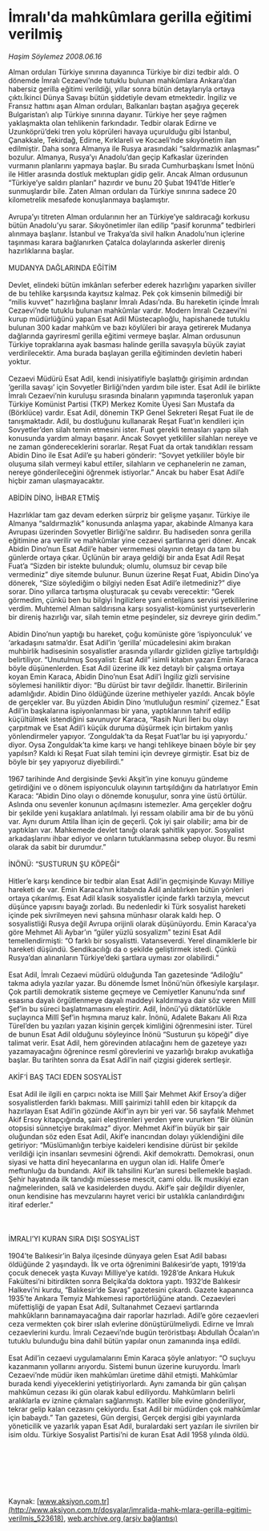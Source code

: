 # İmralı'da mahkûmlara gerilla eğitimi verilmiş

*Haşim Söylemez 2008.06.16*

<div class="pNewsDetailMainContent ctx_content" itemprop="articleBody">
 Alman orduları Türkiye sınırına dayanınca Türkiye bir dizi tedbir aldı. O dönemde İmralı Cezaevi’nde tutuklu bulunan mahkûmlara Ankara’dan habersiz gerilla eğitimi verildiği, yıllar sonra bütün detaylarıyla ortaya çıktı.İkinci Dünya Savaşı bütün şiddetiyle devam etmektedir. İngiliz ve Fransız hattını aşan Alman orduları, Balkanları baştan aşağıya geçerek Bulgaristan’ı alıp Türkiye sınırına dayanır.  Türkiye her şeye rağmen yaklaşmakta olan tehlikenin farkındadır. Tedbir olarak Edirne ve Uzunköprü’deki tren yolu köprüleri havaya uçurulduğu gibi İstanbul, Çanakkale, Tekirdağ, Edirne, Kırklareli ve Kocaeli’nde sıkıyönetim ilan edilmiştir. Daha sonra Almanya ile Rusya arasındaki “saldırmazlık anlaşması” bozulur. Almanya, Rusya’yı Anadolu’dan geçip Kafkaslar üzerinden vurmanın planlarını yapmaya başlar. Bu sırada Cumhurbaşkanı İsmet İnönü ile Hitler arasında dostluk mektupları gidip gelir. Ancak Alman ordusunun “Türkiye’ye saldırı planları” hazırdır ve bunu 20 Şubat 1941’de Hitler’e sunmuşlardır bile. Zaten Alman orduları da Türkiye sınırına sadece 20 kilometrelik mesafede konuşlanmaya başlamıştır.
 <br>
  <br>
   Avrupa’yı titreten Alman ordularının her an Türkiye’ye saldıracağı korkusu bütün Anadolu’yu sarar. Sıkıyönetimler ilan edilip “pasif korunma” tedbirleri alınmaya başlanır. İstanbul ve Trakya’da sivil halkın Anadolu’nun içlerine taşınması karara bağlanırken Çatalca dolaylarında askerler direniş hazırlıklarına başlar.
   <br>
    <br>
     MUDANYA DAĞLARINDA EĞİTİM
     <br>
      <br>
       Devlet, elindeki bütün imkânları seferber ederek hazırlığını yaparken siviller de bu tehlike karşısında kayıtsız kalmaz. Pek çok kimsenin bilmediği bir “milis kuvvet” hazırlığına başlanır İmralı Adası’nda. Bu hareketin içinde İmralı Cezaevi’nde tutuklu bulunan mahkûmlar vardır. Modern İmralı Cezaevi’ni kurup müdürlüğünü yapan Esat Adil Müstecaplıoğlu, hapishanede tutuklu bulunan 300 kadar mahkûm ve bazı köylüleri bir araya getirerek Mudanya dağlarında gayriresmî gerilla eğitimi vermeye başlar. Alman ordusunun Türkiye topraklarına ayak basması halinde gerilla savaşıyla büyük zayiat verdirilecektir. Ama burada başlayan gerilla eğitiminden devletin haberi yoktur.
       <br/>
       <br/>
       Cezaevi Müdürü Esat Adil, kendi inisiyatifiyle başlattığı girişimin ardından ‘gerilla savaşı’ için Sovyetler Birliği’nden yardım bile ister. Esat Adil ile birlikte İmralı Cezaevi’nin kuruluşu sırasında binaların yapımında taşeronluk yapan Türkiye Komünist Partisi (TKP) Merkez Komite Üyesi Sarı Mustafa da (Börklüce) vardır. Esat Adil, dönemin TKP Genel Sekreteri Reşat Fuat ile de tanışmaktadır. Adil, bu dostluğunu kullanarak Reşat Fuat’ın kendileri için Sovyetler’den silah temin etmesini ister. Fuat gerekli temasları yapıp silah konusunda yardım almayı başarır. Ancak Sovyet yetkililer silahları nereye ve ne zaman göndereceklerini sorarlar. Reşat Fuat da ortak tanıdıkları ressam Abidin Dino ile Esat Adil’e şu haberi gönderir: “Sovyet yetkililer böyle bir oluşuma silah vermeyi kabul ettiler, silahların ve cephanelerin ne zaman, nereye gönderileceğini öğrenmek istiyorlar.” Ancak bu haber Esat Adil’e hiçbir zaman ulaşmayacaktır.
       <br/>
       <br/>
       ABİDİN DİNO, İHBAR ETMİŞ
       <br/>
       <br/>
       Hazırlıklar tam gaz devam ederken sürpriz bir gelişme yaşanır. Türkiye ile Almanya “saldırmazlık” konusunda anlaşma yapar, akabinde Almanya kara Avrupası üzerinden Sovyetler Birliği’ne saldırır. Bu hadiseden sonra gerilla eğitimine ara verilir ve mahkûmlar yine cezaevi şartlarına geri döner. Ancak Abidin Dino’nun Esat Adil’e haber vermemesi olayının detayı da tam bu günlerde ortaya çıkar. Üçlünün bir araya geldiği bir anda Esat Adil Reşat Fuat’a “Sizden bir istekte bulunduk; olumlu, olumsuz bir cevap bile vermediniz” diye sitemde bulunur. Bunun üzerine Reşat Fuat, Abidin Dino’ya dönerek, “Size söylediğim o bilgiyi neden Esat Adil’e iletmediniz?” diye sorar. Dino yıllarca tartışma oluşturacak şu cevabı verecektir: “Gerek görmedim, çünkü ben bu bilgiyi İngilizlere yani entelijans servisi yetkililerine verdim. Muhtemel Alman saldırısına karşı sosyalist-komünist yurtseverlerin bir direniş hazırlığı var, silah temin etme peşindeler, siz devreye girin dedim.”
       <br/>
       <br/>
       Abidin Dino’nun yaptığı bu hareket, çoğu komüniste göre ‘ispiyonculuk’ ve ‘arkadaşını satma’dır. Esat Adil’in ‘gerilla’ mücadelesini akim bırakan muhbirlik hadisesinin sosyalistler arasında yıllardır gizliden gizliye tartışıldığı belirtiliyor. “Unutulmuş Sosyalist: Esat Adil” isimli kitabın yazarı Emin Karaca böyle düşünenlerden. Esat Adil üzerine ilk kez detaylı bir çalışma ortaya koyan Emin Karaca, Abidin Dino’nun Esat Adil’i İngiliz gizli servisine söylemesi haniliktir diyor: “Bu dürüst bir tavır değildir. İhanettir. Birilerinin adamlığıdır. Abidin Dino öldüğünde üzerine methiyeler yazıldı. Ancak böyle de gerçekler var. Bu yüzden Abidin Dino ‘mutluluğun resmini’ çizemez.” Esat Adil’in başkalarına ispiyonlanması bir yana, yaptıklarının tahrif edilip küçültülmek istendiğini savunuyor Karaca, “Rasih Nuri İleri bu olayı çarpıtmak ve Esat Adil’i küçük duruma düşürmek için birtakım yanlış yönlendirmeler yapıyor. ‘Zonguldak’ta da Reşat Fuat’lar bu işi yapıyordu.’ diyor. Oysa Zonguldak’ta kime karşı ve hangi tehlikeye binaen böyle bir şey yapılsın? Kaldı ki Reşat Fuat silah temini için devreye girmiştir. Esat biz de böyle bir şey yapıyoruz diyebilirdi.”
       <br/>
       <br/>
       1967 tarihinde And dergisinde Şevki Akşit’in yine konuyu gündeme getirdiğini ve o dönem ispiyonculuk olayının tartışıldığını da hatırlatıyor Emin Karaca: “Abidin Dino olayı o dönemde konuşulur, sonra yine üstü örtülür. Aslında onu sevenler konunun açılmasını istemezler. Ama gerçekler doğru bir şekilde yeni kuşaklara anlatılmalı. İyi ressam olabilir ama bir de bu yönü var. Aynı durum Attila İlhan için de geçerli. Çok iyi şair olabilir; ama bir de yaptıkları var. Mahkemede devlet tanığı olarak şahitlik yapıyor. Sosyalist arkadaşlarını ihbar ediyor ve onların tutuklanmasına sebep oluyor. Bu resmi olarak da sabit bir durumdur.”
       <br/>
       <br/>
       İNÖNÜ: “SUSTURUN ŞU KÖPEĞİ”
       <br/>
       <br/>
       Hitler’e karşı kendince bir tedbir alan Esat Adil’in geçmişinde Kuvayı Milliye hareketi de var. Emin Karaca’nın kitabında Adil anlatılırken bütün yönleri ortaya çıkarılmış. Esat Adil klasik sosyalistler içinde farklı tarzıyla, mevcut düşünce yapısını bayağı zorladı. Bu nedenledir ki Türk sosyalist hareketi içinde pek sivrilmeyen nevi şahsına münhasır olarak kaldı hep. O sosyalistliği Rusya değil Avrupa orijinli olarak düşünüyordu. Emin Karaca’ya göre Mehmet Ali Aybar’ın “güler yüzlü sosyalizm” tezini Esat Adil temellendirmişti: “O farklı bir sosyalistti. Vatanseverdi. Yerel dinamiklerle bir hareketi düşündü. Sendikacılığı da o şekilde geliştirmek istedi. Çünkü Rusya’dan alınanların Türkiye’deki şartlara uyması zor olabilirdi.”
       <br/>
       <br/>
       Esat Adil, İmralı Cezaevi müdürü olduğunda Tan gazetesinde “Adiloğlu” takma adıyla yazılar yazar. Bu dönemde İsmet İnönü’nün öfkesiyle karşılaşır. Çok partili demokratik sisteme geçmeye ve Cemiyetler Kanunu’nda sınıf esasına dayalı örgütlenmeye dayalı maddeyi kaldırmaya dair söz veren Millî Şef’in bu süreci başlatmamasını eleştirir. Adil, İnönü’yü diktatörlükle suçlayınca Millî Şef’in hışmına maruz kalır. İnönü, Adalete Bakanı Ali Rıza Türel’den bu yazıları yazan kişinin gerçek kimliğini öğrenmesini ister. Türel de bunun Esat Adil olduğunu söyleyince İnönü “Susturun şu köpeği” diye talimat verir. Esat Adil, hem görevinden atılacağını hem de gazeteye yazı yazamayacağını öğrenince resmî görevlerini ve yazarlığı bırakıp avukatlığa başlar. Bu tarihten sonra da Esat Adil’in naif çizgisi giderek sertleşir.
       <br/>
       <br/>
       AKİF’İ BAŞ TACI EDEN SOSYALİST
       <br/>
       <br/>
       Esat Adil ile ilgili en çarpıcı nokta ise Millî Şair Mehmet Akif Ersoy’a diğer sosyalistlerden farklı bakması. Millî şairimizi tahlil eden bir kitapçık da hazırlayan Esat Adil’in gözünde Akif’in ayrı bir yeri var. 56 sayfalık Mehmet Akif Ersoy kitapçığında, şairi eleştirenleri yerden yere vururken “Bir ölünün otopsisi sünnetçiye bırakılmaz” diyor. Mehmet Akif’in büyük bir şair oluğundan söz eden Esat Adil, Akif’e inancından dolayı yüklendiğini dile getiriyor: “Müslümanlığın terbiye kaideleri kendisine dürüst bir şekilde verildiği için insanları sevmesini öğrendi. Akif demokrattı. Demokrasi, onun siyasi ve hatta dinî heyecanlarına en uygun olan idi. Halife Ömer’e meftunluğu da bundandı. Akif ilk tahsilini Kur’an suresi bellemekle başladı. Şehir hayatında ilk tanıdığı müessese mescit, cami oldu. İlk musikiyi ezan nağmelerinden, salâ ve kasidelerden duydu. Akif’e şair değildir diyenler, onun kendisine has mevzularını hayret verici bir ustalıkla canlandırdığını itiraf ederler.”
       <br/>
       <br/>
       <br/>
       <br/>
       İMRALI’YI KURAN SIRA DIŞI SOSYALİST
       <br/>
       <br/>
       1904’te Balıkesir’in Balya ilçesinde dünyaya gelen Esat Adil babası öldüğünde 2 yaşındaydı. İlk ve orta öğrenimini Balıkesir’de yaptı, 1919’da çocuk denecek yaşta Kuvayı Milliye’ye katıldı. 1928’de Ankara Hukuk Fakültesi’ni bitirdikten sonra Belçika’da doktora yaptı. 1932’de Balıkesir Halkevi’ni kurdu, “Balıkesir’de Savaş” gazetesini çıkardı. Gazete kapanınca 1935’te Ankara Temyiz Mahkemesi raportörlüğüne atandı. Cezaevleri müfettişliği de yapan Esat Adil, Sultanahmet Cezaevi şartlarında mahkûkların barınamayacağına dair raporlar hazırladı. Adil’e göre cezaevleri ceza vermekten çok birer ıslah evlerine dönüştürülmeliydi. Edirne ve İmralı cezaevlerini kurdu. İmralı Cezaevi’nde bugün teröristbaşı Abdullah Öcalan’ın tutuklu bulunduğu bina dahil bütün yapılar onun zamanında inşa edildi.
       <br/>
       <br/>
       Esat Adil’in cezaevi uygulamalarını Emin Karaca şöyle anlatıyor: “O suçluyu kazanmanın yollarını arıyordu. Sistemi bunun üzerine kuruyordu. İmarlı Cezaevi’nde müdür iken mahkûmları üretime dâhil etmişti. Mahkûmlar burada kendi yiyeceklerini yetiştiriyorlardı. Aynı zamanda bir gün çalışan mahkûmun cezası iki gün olarak kabul ediliyordu. Mahkûmların belirli aralıklarla ev iznine çıkmaları sağlanmıştı. Katiller bile evine gönderiliyor, tekrar gelip kalan cezasını çekiyordu. Esat Adil bir müdürden çok mahkûmlar için babaydı.” Tan gazetesi, Gün dergisi, Gerçek dergisi gibi yayınlarda yöneticilik ve yazarlık yapan Esat Adil, buralardaki sert yazıları ile sivrilen bir isim oldu. Türkiye Sosyalist Partisi’ni de kuran Esat Adil 1958 yılında öldü.
       <br/>
      </br>
     </br>
    </br>
   </br>
  </br>
 </br>
</div>


Kaynak: [www.aksiyon.com.tr](http://www.aksiyon.com.tr/dosyalar/imralida-mahk-mlara-gerilla-egitimi-verilmis_523618), [web.archive.org (arşiv bağlantısı)](http://web.archive.org/web/20151222165734/http://www.aksiyon.com.tr/dosyalar/imralida-mahk-mlara-gerilla-egitimi-verilmis_523618)
